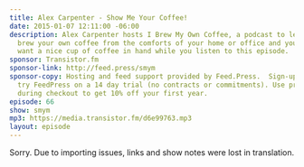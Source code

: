 ```yaml
---
title: Alex Carpenter - Show Me Your Coffee!
date: 2015-01-07 12:11:00 -06:00
description: Alex Carpenter hosts I Brew My Own Coffee, a podcast to learn how to
  brew your own coffee from the comforts of your home or office and you&rsquo;ll definitely
  want a nice cup of coffee in hand while you listen to this episode.
sponsor: Transistor.fm
sponsor-link: http://feed.press/smym
sponsor-copy: Hosting and feed support provided by Feed.Press.  Sign-up today and
  try FeedPress on a 14 day trial (no contracts or commitments). Use promo code "smym"
  during checkout to get 10% off your first year.
episode: 66
show: smym
mp3: https://media.transistor.fm/d6e99763.mp3
layout: episode
---
```


Sorry. Due to importing issues, links and show notes were lost in translation.
